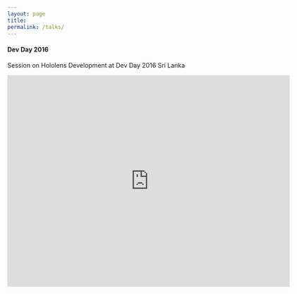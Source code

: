 ```yaml
---
layout: page
title:
permalink: /talks/
---
```


#### Dev Day 2016
Session on Hololens Development at Dev Day 2016 Sri Lanka

<iframe width="640px" height="480px" src="https://www.youtube.com/embed/yDm9tryDiIY" title="YouTube video player" frameborder="0" allow="accelerometer; autoplay; clipboard-write; encrypted-media; gyroscope; picture-in-picture" allowfullscreen></iframe>
